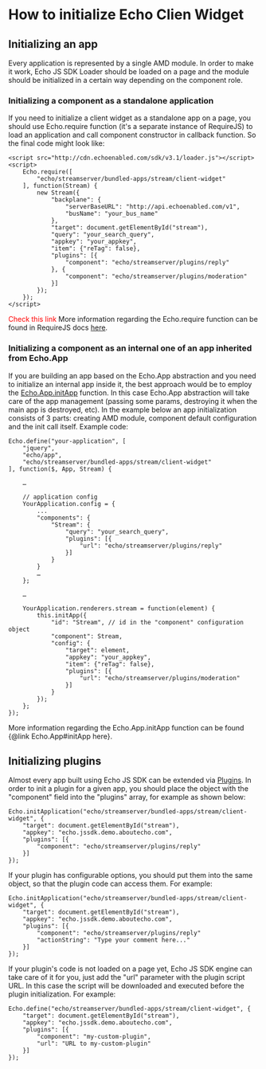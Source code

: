 # How to initialize Echo Clien Widget

## Initializing an app

Every application is represented by a single AMD module. In order to make it work, Echo JS SDK Loader should be loaded on a page and the module should be initialized in a certain way depending on the component role.

### Initializing a component as a standalone application

If you need to initialize a client widget as a standalone app on a page, you should use Echo.require function (it's a separate instance of RequireJS) to load an application and call component constructor in callback function. So the final code might look like:

	<script src="http://cdn.echoenabled.com/sdk/v3.1/loader.js"></script>
	<script>
		Echo.require([
			"echo/streamserver/bundled-apps/stream/client-widget"
		], function(Stream) {
			new Stream({
				"backplane": {
					"serverBaseURL": "http://api.echoenabled.com/v1",
					"busName": "your_bus_name"
				},
				"target": document.getElementById("stream"),
				"query": "your_search_query",
				"appkey": "your_appkey",
				"item": {"reTag": false},
				"plugins": [{
					"component": "echo/streamserver/plugins/reply"
				}, {
					"component": "echo/streamserver/plugins/moderation"
				}]
			});
		});
	</script>

<span style="color: red;">Check this link</span>
More information regarding the Echo.require function can be found in RequireJS docs [here](http://requirejs.org/docs/api.html#jsfiles).

### Initializing a component as an internal one of an app inherited from Echo.App

If you are building an app based on the Echo.App abstraction and you need to initialize an internal app inside it, the best approach would be to employ the [Echo.App.initApp](#!/api/Echo.App-method-initApp) function. In this case Echo.App abstraction will take care of the app management (passing some params, destroying it when the main app is destroyed, etc). In the example below an app initialization consists of 3 parts: creating AMD module, component default configuration and the init call itself. Example code:

	Echo.define("your-application", [
		"jquery",
		"echo/app",
		"echo/streamserver/bundled-apps/stream/client-widget"
	], function($, App, Stream) {

		…

		// application config
		YourApplication.config = {
			...
			"components": {
				"Stream": {
					"query": "your_search_query",
					"plugins": [{
						"url": "echo/streamserver/plugins/reply"
					}]
				}
			}
			…
		};

		…

		YourApplication.renderers.stream = function(element) {
			this.initApp({
				"id": "Stream", // id in the "component" configuration object
				"component": Stream,
				"config": {
					"target": element,
					"appkey": "your_appkey",
					"item": {"reTag": false},
					"plugins": [{
						"url": "echo/streamserver/plugins/moderation"
					}]
				}
			});
		};
	});

More information regarding the Echo.App.initApp function can be found {@link Echo.App#initApp here}.

## Initializing plugins

Almost every app built using Echo JS SDK can be extended via [Plugins](#!/guide/how_to_develop_plugin). In order to init a plugin for a given app, you should place the object with the "component" field into the "plugins" array, for example as shown below:

	Echo.initApplication("echo/streamserver/bundled-apps/stream/client-widget", {
		"target": document.getElementById("stream"),
		"appkey": "echo.jssdk.demo.aboutecho.com",
		"plugins": [{
			"component": "echo/streamserver/plugins/reply"
		}]
	});

If your plugin has configurable options, you should put them into the same object, so that the plugin code can access them. For example:

	Echo.initApplication("echo/streamserver/bundled-apps/stream/client-widget", {
		"target": document.getElementById("stream"),
		"appkey": "echo.jssdk.demo.aboutecho.com",
		"plugins": [{
			"component": "echo/streamserver/plugins/reply"
			"actionString": "Type your comment here..."
		}]
	});

If your plugin's code is not loaded on a page yet, Echo JS SDK engine can take care of it for you, just add the "url" parameter with the plugin script URL. In this case the script will be downloaded and executed before the plugin initialization. For example:

	Echo.define("echo/streamserver/bundled-apps/stream/client-widget", {
		"target": document.getElementById("stream"),
		"appkey": "echo.jssdk.demo.aboutecho.com",
		"plugins": [{
			"component": "my-custom-plugin",
			"url": "URL to my-custom-plugin"
		}]
	});
